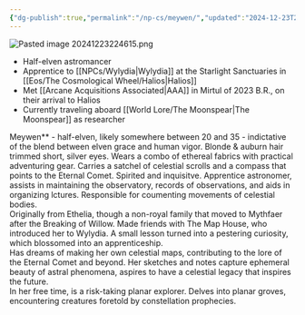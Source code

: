 ```yaml
---
{"dg-publish":true,"permalink":"/np-cs/meywen/","updated":"2024-12-23T21:46:17.219-06:00"}
---
```


![Pasted image 20241223224615.png](/img/user/Images/Pasted%20image%2020241223224615.png)
- Half-elven astromancer
- Apprentice to [[NPCs/Wylydia\|Wylydia]] at the Starlight Sanctuaries in [[Eos/The Cosmological Wheel/Halios\|Halios]]
- Met [[Arcane Acquisitions Associated\|AAA]] in Mirtul of 2023 B.R., on their arrival to Halios
- Currently traveling aboard  [[World Lore/The Moonspear\|The Moonspear]] as researcher

Meywen** - half-elven, likely somewhere between 20 and 35 - indictative of the blend between elven grace and human vigor. Blonde & auburn hair trimmed short, silver eyes. Wears a combo of ethereal fabrics with practical adventuring gear. Carries a satchel of celestial scrolls and a compass that points to the Eternal Comet. 
	Spirited and inquisitve. Apprentice astronomer, assists in maintaining the observatory, records of observations, and aids in organizing lctures. Responsible for coumenting movements of celestial bodies.
	<br> 
	Originally from Ethelia, though a non-royal family that moved to Mythfaer after the Breaking of Willow. Made friends with The Map House, who introduced her to Wylydia. A small lesson turned into a pestering curiosity, which blossomed into an apprenticeship. 
	<br> 
	Has dreams of making her own celestial maps, contributing to the lore of the Eternal Comet and beyond. Her sketches and notes capture ephemeral beauty of astral phenomena, aspires to have a celestial legacy that inspires the future. 
	<br> 
	In her free time, is a risk-taking planar explorer. Delves into planar groves, encountering creatures foretold by constellation prophecies.
